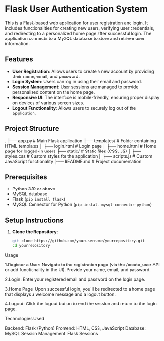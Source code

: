 # Flask User Authentication System

This is a Flask-based web application for user registration and login. It includes functionalities for creating new users, verifying user credentials, and redirecting to a personalized home page after successful login. The application connects to a MySQL database to store and retrieve user information.

## Features

- **User Registration**: Allows users to create a new account by providing their name, email, and password.
- **Login System**: Users can log in using their email and password.
- **Session Management**: User sessions are managed to provide personalized content on the home page.
- **Responsive UI**: The interface is mobile-friendly, ensuring proper display on devices of various screen sizes.
- **Logout Functionality**: Allows users to securely log out of the application.

## Project Structure

. ├── app.py # Main Flask application ├── templates/ # Folder containing HTML templates │ ├── login.html # Login page │ ├── home.html # Home page for logged-in users ├── static/ # Static files (CSS, JS) │ ├── styles.css # Custom styles for the application │ ├── scripts.js # Custom JavaScript functionality ├── README.md # Project documentation


## Prerequisites

- Python 3.10 or above
- MySQL database
- Flask (`pip install flask`)
- MySQL Connector for Python (`pip install mysql-connector-python`)

## Setup Instructions

1. **Clone the Repository**:
   ```bash
   git clone https://github.com/yourusername/yourrepository.git
   cd yourrepository

Usage

1.Register a User:
Navigate to the registration page (via the /create_user API or add functionality in the UI).
Provide your name, email, and password.

2.Login:
Enter your registered email and password on the login page.

3.Home Page:
Upon successful login, you'll be redirected to a home page that displays a welcome message and a logout button.

4.Logout:
Click the logout button to end the session and return to the login page.

Technologies Used

Backend: Flask (Python)
Frontend: HTML, CSS, JavaScript
Database: MySQL
Session Management: Flask Sessions
